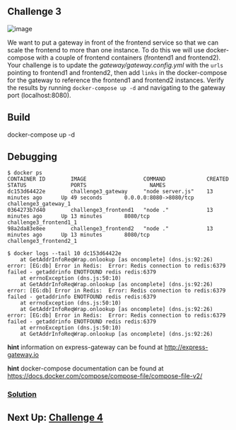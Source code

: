 ## Challenge 3

![image](../images/challenge3.png)

We want to put a gateway in front of the frontend service so that we can scale the frontend to more than one instance. To do this we will use docker-compose with a couple of frontend containers (frontend1 and frontend2). Your challenge is to update the _gateway/gateway.config.yml_ with the `urls` pointing to frontend1 and frontend2, then add `links` in the docker-compose for the gateway to reference the frontend1 and frontend2 instances. Verify the results by running `docker-compose up -d` and navigating to the gateway port (localhost:8080).

## Build

docker-compose up -d



## Debugging

```
$ docker ps
CONTAINER ID        IMAGE                  COMMAND             CREATED             STATUS              PORTS                    NAMES
dc153d64422e        challenge3_gateway     "node server.js"    13 minutes ago      Up 49 seconds       0.0.0.0:8080->8080/tcp   challenge3_gateway_1
0364273b7d40        challenge3_frontend1   "node ."            13 minutes ago      Up 13 minutes       8080/tcp                 challenge3_frontend1_1
98a2da83e8ee        challenge3_frontend2   "node ."            13 minutes ago      Up 13 minutes       8080/tcp                 challenge3_frontend2_1
```


```
$ docker logs --tail 10 dc153d64422e
    at GetAddrInfoReqWrap.onlookup [as oncomplete] (dns.js:92:26)
error: [EG:db] Error in Redis:  Error: Redis connection to redis:6379 failed - getaddrinfo ENOTFOUND redis redis:6379
    at errnoException (dns.js:50:10)
    at GetAddrInfoReqWrap.onlookup [as oncomplete] (dns.js:92:26)
error: [EG:db] Error in Redis:  Error: Redis connection to redis:6379 failed - getaddrinfo ENOTFOUND redis redis:6379
    at errnoException (dns.js:50:10)
    at GetAddrInfoReqWrap.onlookup [as oncomplete] (dns.js:92:26)
error: [EG:db] Error in Redis:  Error: Redis connection to redis:6379 failed - getaddrinfo ENOTFOUND redis redis:6379
    at errnoException (dns.js:50:10)
    at GetAddrInfoReqWrap.onlookup [as oncomplete] (dns.js:92:26)
```

__hint__ information on express-gateway can be found at http://express-gateway.io

__hint__ docker-compose documentation can be found at https://docs.docker.com/compose/compose-file/compose-file-v2/

### [Solution](./SOLUTION.md)

## Next Up: [Challenge 4](../challenge4/README.md)
